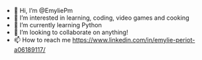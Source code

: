 - 👋 Hi, I’m @EmyliePm
- 👀 I’m interested in learning, coding, video games and cooking
- 🌱 I’m currently learning Python
- 💞️ I’m looking to collaborate on anything!
- 📫 How to reach me https://www.linkedin.com/in/emylie-periot-a06189117/


<!---
EmyliePm/EmyliePm is a ✨ special ✨ repository because its `README.md` (this file) appears on your GitHub profile.
You can click the Preview link to take a look at your changes.
--->
